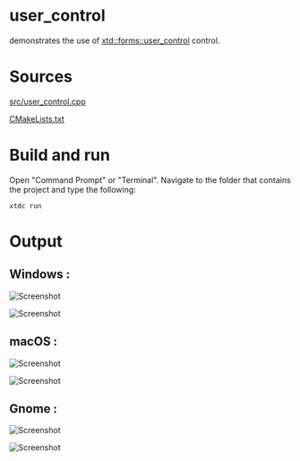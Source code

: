# user_control

demonstrates the use of [xtd::forms::user_control](../../../src/xtd_forms/include/xtd/forms/user_control.hpp) control.

# Sources

[src/user_control.cpp](src/user_control.cpp)

[CMakeLists.txt](CMakeLists.txt)

# Build and run

Open "Command Prompt" or "Terminal". Navigate to the folder that contains the project and type the following:

```shell
xtdc run
```

# Output

## Windows :

![Screenshot](../../../docs/pictures/examples/user_control_w.png)

![Screenshot](../../../docs/pictures/examples/user_control_wd.png)

## macOS :

![Screenshot](../../../docs/pictures/examples/user_control_m.png)

![Screenshot](../../../docs/pictures/examples/user_control_md.png)

## Gnome :

![Screenshot](../../../docs/pictures/examples/user_control_g.png)

![Screenshot](../../../docs/pictures/examples/user_control_gd.png)
